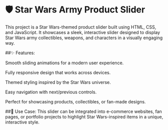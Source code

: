 # 🛡️ Star Wars Army Product Slider

This project is a Star Wars-themed product slider built using HTML, CSS, and JavaScript. It showcases a sleek, interactive slider designed to display Star Wars army collectibles, weapons, and characters in a visually engaging way.

##✨ Features:

Smooth sliding animations for a modern user experience.

Fully responsive design that works across devices.

Themed styling inspired by the Star Wars universe.

Easy navigation with next/previous controls.

Perfect for showcasing products, collectibles, or fan-made designs.

##🚀 Use Case:
This slider can be integrated into e-commerce websites, fan pages, or portfolio projects to highlight Star Wars-inspired items in a unique, interactive style.
